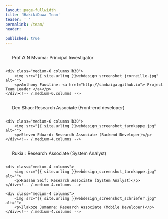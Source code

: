 ```yaml
---
layout: page-fullwidth
title: 'HakikiDawa Team'
teaser: ' '
permalink: /team/
header:
  
published: true
---
```



<!--more-->

<div class="row t60">
    <div class="medium-6 columns b30">
        <img src="{{ site.urlimg }} mvuma.png" alt="">
        <p> Prof A.N Mvuma: Principal Investigator</p>
    </div><!-- /.medium-6.columns -->

    <div class="medium-6 columns b30">
        <img src="{{ site.urlimg }}webdesign_screenshot_jcorneille.jpg" alt="">
        <p>Anthony Faustine: <a href="http://sambaiga.github.io"> Project Team Leader </a></p>
    </div><!-- /.medium-6.columns -->
</div><!-- /.row -->

<div class="row t60">
    <div class="medium-6 columns b30">
        <img src="{{ site.urlimg }}webdesign_screenshot_stilwandel.jpg" alt="">
        <p>Deo Shao: Research Associate (Front-end developer)</p>
    </div><!-- /.medium-4.columns -->

    <div class="medium-6 columns b30">
        <img src="{{ site.urlimg }}webdesign_screenshot_tarnkappe.jpg" alt="">
        <p>Steven Eduard: Research Associate (Backend Developer)</p>
    </div><!-- /.medium-4.columns -->

    
</div><!-- /.row -->


<div class="row t30">
    <div class="medium-4 columns">
        <img src="{{ site.urlimg }}webdesign_screenshot_stilwandel.jpg" alt="">
        <p>Rukia : Research Associate (System Analyst)</p>
    </div><!-- /.medium-4.columns -->

    <div class="medium-4 columns">
        <img src="{{ site.urlimg }}webdesign_screenshot_tarnkappe.jpg" alt="">
        <p>Hassan Seif: Research Associate (System Analyst)</p>
    </div><!-- /.medium-4.columns -->

    <div class="medium-4 columns">
        <img src="{{ site.urlimg }}webdesign_screenshot_schriefer.jpg" alt="">
        <p>Ilakoze Jumanne: Research Associate (Mobile Developer)</p>
    </div><!-- /.medium-4.columns -->
</div><!-- /.row -->





